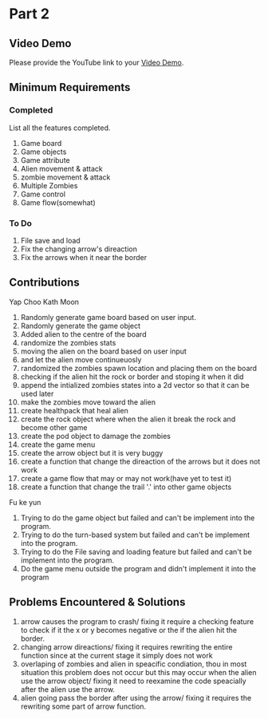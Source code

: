 # Part 2

## Video Demo

Please provide the YouTube link to your [Video Demo](https://youtu.be/OHFaf16AavY).

## Minimum Requirements

### Completed

List all the features completed.

1. Game board
2. Game objects
3. Game attribute
4. Alien movement & attack
5. zombie movement & attack
6. Multiple Zombies
7. Game control
8. Game flow(somewhat)

### To Do

1. File save and load
2. Fix the changing arrow's direaction
3. Fix the arrows when it near the border

## Contributions

Yap Choo Kath Moon

1. Randomly generate game board based on user input.
2. Randomly generate the game object
3. Added alien to the centre of the board
4. randomize the zombies stats
5. moving the alien on the board based on user input
6. and let the alien move continueuosly
7. randomized the zombies spawn location and placing them on the board
8. checking if the alien hit the rock or border and stoping it when it did
9. append the intialized zombies states into a 2d vector so that it can be used later
10. make the zombies move toward the alien
11. create healthpack that heal alien
12. create the rock object where when the alien it break the rock and become other game
13. create the pod object to damage the zombies
14. create the game menu
15. create the arrow object but it is very buggy
16. create a function that change the direaction of the arrows but it does not work
17. create a game flow that may or may not work(have yet to test it)
18. create a function that change the trail '.' into other game objects

Fu ke yun

1. Trying to do the game object but failed and can't be implement into the program.
2. Trying to do the turn-based system but failed and can't be implement into the program.
3. Trying to do the File saving and loading feature but failed and can't be implement into the program.
4. Do the game menu outside the program and didn't implement it into the program

## Problems Encountered & Solutions

1. arrow causes the program to crash/ fixing it require a checking feature to check if it the x or y becomes negative or the if the alien hit the border.
2. changing arrow direactions/ fixing it requires rewriting the entire function since at the current stage it simply does not work
3. overlaping of zombies and alien in speacific condiation, thou in most situation this problem does not occur but this may occur when the alien use the arrow object/ fixing it need to reexamine the code speacially after the alien use the arrow.
4. alien going pass the border after using the arrow/ fixing it requires the rewriting some part of arrow function.
